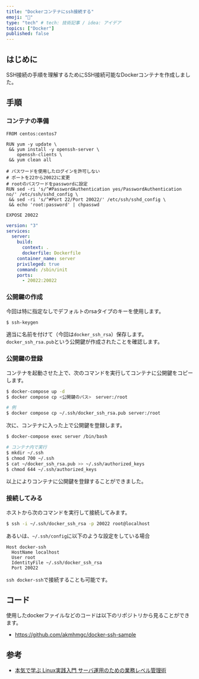 ```yaml
---
title: "Dockerコンテナにssh接続する"
emoji: "🔑"
type: "tech" # tech: 技術記事 / idea: アイデア
topics: ["Docker"]
published: false
---
```


## はじめに
SSH接続の手順を理解するためにSSH接続可能なDockerコンテナを作成しました。
## 手順
### コンテナの準備
```dockerfile:dockerfile
FROM centos:centos7
 
RUN yum -y update \
 && yum install -y openssh-server \
    openssh-clients \
 && yum clean all
 
# パスワードを使用したログインを許可しない
# ポートを22から20022に変更
# rootのパスワードをpasswordに設定
RUN sed -ri 's/^#PasswordAuthentication yes/PasswordAuthentication no/' /etc/ssh/sshd_config \
 && sed -ri 's/^#Port 22/Port 20022/' /etc/ssh/sshd_config \
 && echo 'root:password' | chpasswd
  
EXPOSE 20022
```

```yml:docker-compose.yml
version: "3"
services:
  server:
    build:
      context: .
      dockerfile: Dockerfile
    container_name: server
    privileged: true
    command: /sbin/init
    ports:
      - 20022:20022
```

### 公開鍵の作成
今回は特に指定なしでデフォルトのrsaタイプのキーを使用します。

```sh
$ ssh-keygen
```

適当に名前を付けて（今回は`docker_ssh_rsa`）保存します。
`docker_ssh_rsa.pub`という公開鍵が作成されたことを確認します。

### 公開鍵の登録

コンテナを起動させた上で、次のコマンドを実行してコンテナに公開鍵をコピーします。

```sh
$ docker-compose up -d
$ docker compose cp <公開鍵のパス>　server:/root

# 例
$ docker compose cp ~/.ssh/docker_ssh_rsa.pub server:/root
```

次に、コンテナに入った上で公開鍵を登録します。

```sh
$ docker-compose exec server /bin/bash
```

```sh
# コンテナ内で実行
$ mkdir ~/.ssh
$ chmod 700 ~/.ssh
$ cat ~/docker_ssh_rsa.pub >> ~/.ssh/authorized_keys
$ chmod 644 ~/.ssh/authorized_keys
```

以上によりコンテナに公開鍵を登録することができました。

### 接続してみる
ホストから次のコマンドを実行して接続してみます。

```sh
$ ssh -i ~/.ssh/docker_ssh_rsa -p 20022 root@localhost
```

あるいは、`~/.ssh/config`に以下のような設定をしている場合

```sh:~/.ssh/config
Host docker-ssh
  HostName localhost
  User root
  IdentityFile ~/.ssh/docker_ssh_rsa
  Port 20022
```

`ssh docker-ssh`で接続することも可能です。

## コード
使用したdockerファイルなどのコードは以下のリポジトリから見ることができます。

- https://github.com/akmhmgc/docker-ssh-sample

## 参考
- [本気で学ぶ Linux実践入門 サーバ運用のための業務レベル管理術](https://www.amazon.co.jp/%E6%9C%AC%E6%B0%97%E3%81%A7%E5%AD%A6%E3%81%B6-Linux%E5%AE%9F%E8%B7%B5%E5%85%A5%E9%96%80-%E3%82%B5%E3%83%BC%E3%83%90%E9%81%8B%E7%94%A8%E3%81%AE%E3%81%9F%E3%82%81%E3%81%AE%E6%A5%AD%E5%8B%99%E3%83%AC%E3%83%99%E3%83%AB%E7%AE%A1%E7%90%86%E8%A1%93-%E5%A4%A7%E7%AB%B9-%E9%BE%8D%E5%8F%B2/dp/4797397640)
